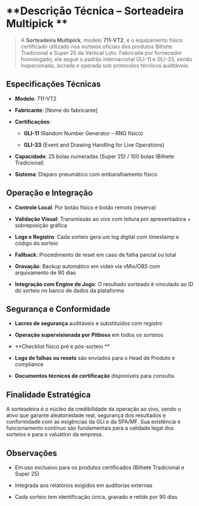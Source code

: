# **Descrição Técnica – Sorteadeira Multipick **

> A **Sorteadeira Multipick**, modelo **711-VT2**, é o equipamento físico certificado utilizado nos sorteios oficiais dos produtos Bilhete Tradicional e Super 25 da Vertical Loto. Fabricada por fornecedor homologado, ela segue o padrão internacional GLI-11 e GLI-33, sendo inspecionada, lacrada e operada sob protocolos técnicos auditáveis.

## **Especificações Técnicas**

- **Modelo**: 711-VT2

- **Fabricante**: \[Nome do fabricante\]

- **Certificações**:

  - **GLI-11** (Random Number Generator – RNG físico)

  - **GLI-33** (Event and Drawing Handling for Live Operations)

- **Capacidade**: 25 bolas numeradas (Super 25) / 100 bolas (Bilhete Tradicional)

- **Sistema**: Disparo pneumático com embaralhamento físico

## **Operação e Integração**

- **Controle Local**: Por botão físico e botão remoto (reserva)

- **Validação Visual**: Transmissão ao vivo com leitura por apresentadora + sobreposição gráfica

- **Logs e Registro**: Cada sorteio gera um log digital com timestamp e código do sorteio

- **Fallback**: Procedimento de reset em caso de falha parcial ou total

- **Gravação**: Backup automático em vídeo via vMix/OBS com arquivamento de 90 dias

- **Integração com Engine de Jogo**: O resultado sorteado é vinculado ao ID do sorteio no banco de dados da plataforma

## **Segurança e Conformidade**

- **Lacres de segurança** auditáveis e substituídos com registro

- **Operação supervisionada por Pitboss** em todos os sorteios

- **Checklist físico pré e pós-sorteio  **

- **Logs de falhas ou resets** são enviados para o Head de Produto e compliance

- **Documentos técnicos de certificação** disponíveis para consulta

## **Finalidade Estratégica**

A sorteadeira é o núcleo da credibilidade da operação ao vivo, sendo o ativo que garante aleatoriedade real, segurança dos resultados e conformidade com as exigências da GLI e da SPA/MF. Sua existência e funcionamento contínuo são fundamentais para a validade legal dos sorteios e para o valuation da empresa.

## **Observações**

- Em uso exclusivo para os produtos certificados (Bilhete Tradicional e Super 25)

- Integrada aos relatórios exigidos em auditorias externas

- Cada sorteio tem identificação única, gravado e retido por 90 dias
